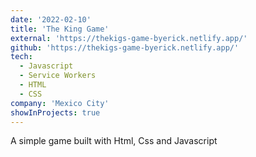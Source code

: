 ```yaml
---
date: '2022-02-10'
title: 'The King Game'
external: 'https://thekigs-game-byerick.netlify.app/'
github: 'https://thekigs-game-byerick.netlify.app/'
tech:
  - Javascript
  - Service Workers
  - HTML
  - CSS
company: 'Mexico City'
showInProjects: true
---
```

A simple game built with Html, Css and Javascript